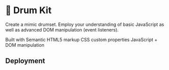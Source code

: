 
#  🥁 Drum Kit 

Create a mimic drumset. Employ your understanding of basic JavaScript as well as advanced DOM manipulation (event listeners).

Built with Semantic HTML5 markup CSS custom properties JavaScript + DOM manipulation





## Deployment

